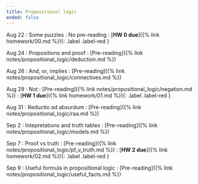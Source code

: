 ```yaml
---
title: Propositional logic
ended: false
---
```


Aug 22
: Some puzzles
  : No pre-reading
: [**HW 0 due**]({% link homework/00.md %}){: .label .label-red }

Aug 24
: Propositions and proof
  : [Pre-reading]({% link notes/propositional_logic/deduction.md %})

Aug 26
: And, or, implies
  : [Pre-reading]({% link notes/propositional_logic/connectives.md %})

Aug 29
: Not 
  : [Pre-reading]({% link notes/propositional_logic/negation.md %})
: [**HW 1 due**]({% link homework/01.md %}){: .label .label-red }

Aug 31
: Reductio ad absurdum 
  : [Pre-reading]({% link notes/propositional_logic/raa.md %})

Sep 2
: Intepretations and truth tables
  : [Pre-reading]({% link notes/propositional_logic/models.md %})

Sep 7
: Proof vs truth
  : [Pre-reading]({% link notes/propositional_logic/pf_v_truth.md %})
: [**HW 2 due**]({% link homework/02.md %}){: .label .label-red }

Sep 9
: Useful formula in propositional logic
  : [Pre-reading]({% link notes/propositional_logic/useful_facts.md %})
